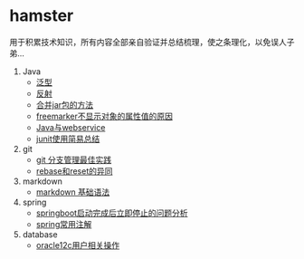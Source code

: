 # hamster
用于积累技术知识，所有内容全部亲自验证并总结梳理，使之条理化，以免误人子弟...  
1. Java  
	- [泛型](java/泛型.md)   
	- [反射](java/反射.md)  
	- [合并jar包的方法](java/合并jar包的方法.md)  
	- [freemarker不显示对象的属性值的原因](java/freemarker不显示对象的属性值的原因.md)  
	- [Java与webservice](java/Java与webservice.md)  
	- [junit使用简易总结](java/junit使用简易总结.md)  
2. git  
	- [git 分支管理最佳实践](git/git分支管理最佳实践.md)  
	- [rebase和reset的异同](git/rebase和reset的异同.md)   
3. markdown  
	- [markdown 基础语法](markdown/markdown基础语法.md)  
4. spring  
	- [springboot启动完成后立即停止的问题分析](spring/springboot启动完成后立即停止的问题分析.md)  
	- [spring常用注解](spring/spring常用注解.md)  
5. database  
	- [oracle12c用户相关操作](database/oracle12c用户相关操作.md)  
